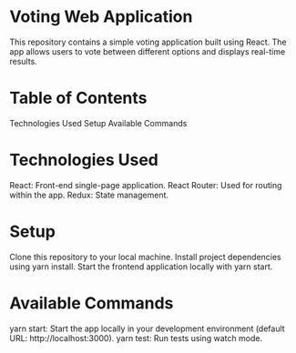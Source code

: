 # Voting Web Application

This repository contains a simple voting application built using React. The app allows users to vote between different options and displays real-time results.

# Table of Contents
Technologies Used
Setup
Available Commands

# Technologies Used
React: Front-end single-page application.
React Router: Used for routing within the app.
Redux: State management.

# Setup
Clone this repository to your local machine.
Install project dependencies using yarn install.
Start the frontend application locally with yarn start.

# Available Commands
yarn start: Start the app locally in your development environment (default URL: http://localhost:3000).
yarn test: Run tests using watch mode.
